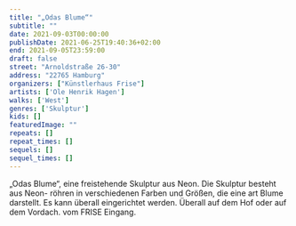 ```yaml
---
title: "„Odas Blume“"
subtitle: ""
date: 2021-09-03T00:00:00
publishDate: 2021-06-25T19:40:36+02:00
end: 2021-09-05T23:59:00
draft: false
street: "Arnoldstraße 26-30"
address: "22765 Hamburg"
organizers: ["Künstlerhaus Frise"]
artists: ['Ole Henrik Hagen']
walks: ['West']
genres: ['Skulptur']
kids: []
featuredImage: ""
repeats: []
repeat_times: []
sequels: []
sequel_times: []
---
```


„Odas Blume“, eine freistehende Skulptur aus Neon. Die Skulptur besteht aus Neon- röhren in verschiedenen Farben und Größen, die eine art Blume darstellt. Es kann überall eingerichtet werden. Überall auf dem Hof oder auf dem Vordach. vom FRISE Eingang.